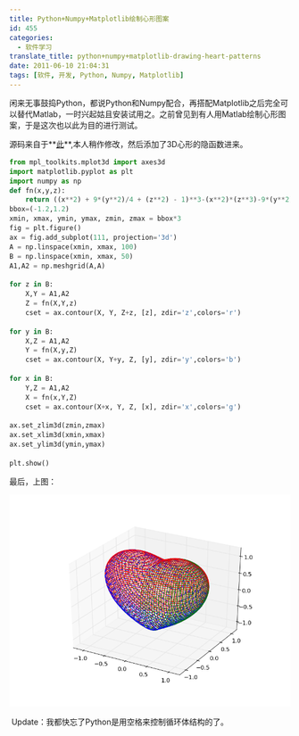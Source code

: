 ```yaml
---
title: Python+Numpy+Matplotlib绘制心形图案
id: 455
categories:
  - 软件学习
translate_title: python+numpy+matplotlib-drawing-heart-patterns
date: 2011-06-10 21:04:31
tags: [软件, 开发, Python, Numpy, Matplotlib]
---
```


闲来无事鼓捣Python，都说Python和Numpy配合，再搭配Matplotlib之后完全可以替代Matlab，一时兴起姑且安装试用之。之前曾见到有人用Matlab绘制心形图案，于是这次也以此为目的进行测试。

源码来自于**[此](http://stackoverflow.com/questions/4680525/plotting-implicit-equations-in-3d)**,本人稍作修改，然后添加了3D心形的隐函数进来。

```python
from mpl_toolkits.mplot3d import axes3d
import matplotlib.pyplot as plt
import numpy as np
def fn(x,y,z):
    return ((x**2) + 9*(y**2)/4 + (z**2) - 1)**3-(x**2)*(z**3)-9*(y**2)*(z**3)/80
bbox=(-1.2,1.2)
xmin, xmax, ymin, ymax, zmin, zmax = bbox*3
fig = plt.figure()
ax = fig.add_subplot(111, projection='3d')
A = np.linspace(xmin, xmax, 100)
B = np.linspace(xmin, xmax, 50)
A1,A2 = np.meshgrid(A,A)

for z in B:
    X,Y = A1,A2
    Z = fn(X,Y,z)
    cset = ax.contour(X, Y, Z+z, [z], zdir='z',colors='r')

for y in B:
    X,Z = A1,A2
    Y = fn(X,y,Z)
    cset = ax.contour(X, Y+y, Z, [y], zdir='y',colors='b')

for x in B:
    Y,Z = A1,A2
    X = fn(x,Y,Z)
    cset = ax.contour(X+x, Y, Z, [x], zdir='x',colors='g')

ax.set_zlim3d(zmin,zmax)
ax.set_xlim3d(xmin,xmax)
ax.set_ylim3d(ymin,ymax)

plt.show()
```
最后，上图：

![3D-Heart-Python](/assets/img/blogimgs/cax/heart.png)

 Update：我都快忘了Python是用空格来控制循环体结构的了。
